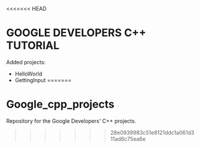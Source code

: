 <<<<<<< HEAD
# GOOGLE DEVELOPERS C++ TUTORIAL

Added projects:

* HelloWorld
* GettingInput
=======
# Google_cpp_projects
Repository for the Google Developers' C++ projects.
>>>>>>> 28e0939983c51e8121ddc1a061d311ad6c75ea6e
